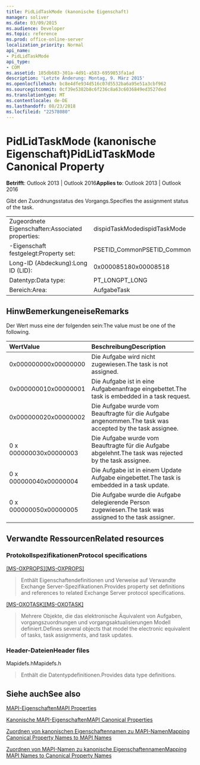 ```yaml
---
title: PidLidTaskMode (kanonische Eigenschaft)
manager: soliver
ms.date: 03/09/2015
ms.audience: Developer
ms.topic: reference
ms.prod: office-online-server
localization_priority: Normal
api_name:
- PidLidTaskMode
api_type:
- COM
ms.assetid: 185db683-301a-4d91-a583-6959853fa1ad
description: 'Letzte Änderung: Montag, 9. März 2015'
ms.openlocfilehash: bc8e4dfe934d516c07d5532ba6a95e51a3cbf962
ms.sourcegitcommit: 0cf39e5382b8c6f236c8a63c6036849ed3527ded
ms.translationtype: MT
ms.contentlocale: de-DE
ms.lasthandoff: 08/23/2018
ms.locfileid: "22578080"
---
```

# <a name="pidlidtaskmode-canonical-property"></a><span data-ttu-id="1f7bb-103">PidLidTaskMode (kanonische Eigenschaft)</span><span class="sxs-lookup"><span data-stu-id="1f7bb-103">PidLidTaskMode Canonical Property</span></span>

  
  
<span data-ttu-id="1f7bb-104">**Betrifft**: Outlook 2013 | Outlook 2016</span><span class="sxs-lookup"><span data-stu-id="1f7bb-104">**Applies to**: Outlook 2013 | Outlook 2016</span></span> 
  
<span data-ttu-id="1f7bb-105">Gibt den Zuordnungsstatus des Vorgangs.</span><span class="sxs-lookup"><span data-stu-id="1f7bb-105">Specifies the assignment status of the task.</span></span>
  
|||
|:-----|:-----|
|<span data-ttu-id="1f7bb-106">Zugeordnete Eigenschaften:</span><span class="sxs-lookup"><span data-stu-id="1f7bb-106">Associated properties:</span></span>  <br/> |<span data-ttu-id="1f7bb-107">dispidTaskMode</span><span class="sxs-lookup"><span data-stu-id="1f7bb-107">dispidTaskMode</span></span>  <br/> |
|<span data-ttu-id="1f7bb-108">-Eigenschaft festgelegt:</span><span class="sxs-lookup"><span data-stu-id="1f7bb-108">Property set:</span></span>  <br/> |<span data-ttu-id="1f7bb-109">PSETID_Common</span><span class="sxs-lookup"><span data-stu-id="1f7bb-109">PSETID_Common</span></span>  <br/> |
|<span data-ttu-id="1f7bb-110">Long-ID (Abdeckung):</span><span class="sxs-lookup"><span data-stu-id="1f7bb-110">Long ID (LID):</span></span>  <br/> |<span data-ttu-id="1f7bb-111">0x00008518</span><span class="sxs-lookup"><span data-stu-id="1f7bb-111">0x00008518</span></span>  <br/> |
|<span data-ttu-id="1f7bb-112">Datentyp:</span><span class="sxs-lookup"><span data-stu-id="1f7bb-112">Data type:</span></span>  <br/> |<span data-ttu-id="1f7bb-113">PT_LONG</span><span class="sxs-lookup"><span data-stu-id="1f7bb-113">PT_LONG</span></span>  <br/> |
|<span data-ttu-id="1f7bb-114">Bereich:</span><span class="sxs-lookup"><span data-stu-id="1f7bb-114">Area:</span></span>  <br/> |<span data-ttu-id="1f7bb-115">Aufgabe</span><span class="sxs-lookup"><span data-stu-id="1f7bb-115">Task</span></span>  <br/> |
   
## <a name="remarks"></a><span data-ttu-id="1f7bb-116">HinwBemerkungeneise</span><span class="sxs-lookup"><span data-stu-id="1f7bb-116">Remarks</span></span>

<span data-ttu-id="1f7bb-117">Der Wert muss eine der folgenden sein:</span><span class="sxs-lookup"><span data-stu-id="1f7bb-117">The value must be one of the following.</span></span>
  
|<span data-ttu-id="1f7bb-118">**Wert**</span><span class="sxs-lookup"><span data-stu-id="1f7bb-118">**Value**</span></span>|<span data-ttu-id="1f7bb-119">**Beschreibung**</span><span class="sxs-lookup"><span data-stu-id="1f7bb-119">**Description**</span></span>|
|:-----|:-----|
|<span data-ttu-id="1f7bb-120">0x00000000</span><span class="sxs-lookup"><span data-stu-id="1f7bb-120">0x00000000</span></span>  <br/> |<span data-ttu-id="1f7bb-121">Die Aufgabe wird nicht zugewiesen.</span><span class="sxs-lookup"><span data-stu-id="1f7bb-121">The task is not assigned.</span></span>  <br/> |
|<span data-ttu-id="1f7bb-122">0x00000001</span><span class="sxs-lookup"><span data-stu-id="1f7bb-122">0x00000001</span></span>  <br/> |<span data-ttu-id="1f7bb-123">Die Aufgabe ist in eine Aufgabenanfrage eingebettet.</span><span class="sxs-lookup"><span data-stu-id="1f7bb-123">The task is embedded in a task request.</span></span>  <br/> |
|<span data-ttu-id="1f7bb-124">0x00000002</span><span class="sxs-lookup"><span data-stu-id="1f7bb-124">0x00000002</span></span>  <br/> |<span data-ttu-id="1f7bb-125">Die Aufgabe wurde vom Beauftragte für die Aufgabe angenommen.</span><span class="sxs-lookup"><span data-stu-id="1f7bb-125">The task was accepted by the task assignee.</span></span>  <br/> |
|<span data-ttu-id="1f7bb-126">0 x 00000003</span><span class="sxs-lookup"><span data-stu-id="1f7bb-126">0x00000003</span></span>  <br/> |<span data-ttu-id="1f7bb-127">Die Aufgabe wurde vom Beauftragte für die Aufgabe abgelehnt.</span><span class="sxs-lookup"><span data-stu-id="1f7bb-127">The task was rejected by the task assignee.</span></span>  <br/> |
|<span data-ttu-id="1f7bb-128">0 x 00000004</span><span class="sxs-lookup"><span data-stu-id="1f7bb-128">0x00000004</span></span>  <br/> |<span data-ttu-id="1f7bb-129">Die Aufgabe ist in einem Update Aufgabe eingebettet.</span><span class="sxs-lookup"><span data-stu-id="1f7bb-129">The task is embedded in a task update.</span></span>  <br/> |
|<span data-ttu-id="1f7bb-130">0 x 00000005</span><span class="sxs-lookup"><span data-stu-id="1f7bb-130">0x00000005</span></span>  <br/> |<span data-ttu-id="1f7bb-131">Die Aufgabe wurde die Aufgabe delegierende Person zugewiesen.</span><span class="sxs-lookup"><span data-stu-id="1f7bb-131">The task was assigned to the task assigner.</span></span>  <br/> |
   
## <a name="related-resources"></a><span data-ttu-id="1f7bb-132">Verwandte Ressourcen</span><span class="sxs-lookup"><span data-stu-id="1f7bb-132">Related resources</span></span>

### <a name="protocol-specifications"></a><span data-ttu-id="1f7bb-133">Protokollspezifikationen</span><span class="sxs-lookup"><span data-stu-id="1f7bb-133">Protocol specifications</span></span>

<span data-ttu-id="1f7bb-134">[[MS-OXPROPS]](http://msdn.microsoft.com/library/f6ab1613-aefe-447d-a49c-18217230b148%28Office.15%29.aspx)</span><span class="sxs-lookup"><span data-stu-id="1f7bb-134">[[MS-OXPROPS]](http://msdn.microsoft.com/library/f6ab1613-aefe-447d-a49c-18217230b148%28Office.15%29.aspx)</span></span>
  
> <span data-ttu-id="1f7bb-135">Enthält Eigenschaftendefinitionen und Verweise auf Verwandte Exchange Server-Spezifikationen.</span><span class="sxs-lookup"><span data-stu-id="1f7bb-135">Provides property set definitions and references to related Exchange Server protocol specifications.</span></span>
    
<span data-ttu-id="1f7bb-136">[[MS-OXOTASK]](http://msdn.microsoft.com/library/55600ec0-6195-4730-8436-59c7931ef27e%28Office.15%29.aspx)</span><span class="sxs-lookup"><span data-stu-id="1f7bb-136">[[MS-OXOTASK]](http://msdn.microsoft.com/library/55600ec0-6195-4730-8436-59c7931ef27e%28Office.15%29.aspx)</span></span>
  
> <span data-ttu-id="1f7bb-137">Mehrere Objekte, die das elektronische Äquivalent von Aufgaben, vorgangszuordnungen und vorgangsaktualisierungen Modell definiert.</span><span class="sxs-lookup"><span data-stu-id="1f7bb-137">Defines several objects that model the electronic equivalent of tasks, task assignments, and task updates.</span></span>
    
### <a name="header-files"></a><span data-ttu-id="1f7bb-138">Header-Dateien</span><span class="sxs-lookup"><span data-stu-id="1f7bb-138">Header files</span></span>

<span data-ttu-id="1f7bb-139">Mapidefs.h</span><span class="sxs-lookup"><span data-stu-id="1f7bb-139">Mapidefs.h</span></span>
  
> <span data-ttu-id="1f7bb-140">Enthält die Datentypdefinitionen.</span><span class="sxs-lookup"><span data-stu-id="1f7bb-140">Provides data type definitions.</span></span>
    
## <a name="see-also"></a><span data-ttu-id="1f7bb-141">Siehe auch</span><span class="sxs-lookup"><span data-stu-id="1f7bb-141">See also</span></span>



[<span data-ttu-id="1f7bb-142">MAPI-Eigenschaften</span><span class="sxs-lookup"><span data-stu-id="1f7bb-142">MAPI Properties</span></span>](mapi-properties.md)
  
[<span data-ttu-id="1f7bb-143">Kanonische MAPI-Eigenschaften</span><span class="sxs-lookup"><span data-stu-id="1f7bb-143">MAPI Canonical Properties</span></span>](mapi-canonical-properties.md)
  
[<span data-ttu-id="1f7bb-144">Zuordnen von kanonischen Eigenschaftennamen zu MAPI-Namen</span><span class="sxs-lookup"><span data-stu-id="1f7bb-144">Mapping Canonical Property Names to MAPI Names</span></span>](mapping-canonical-property-names-to-mapi-names.md)
  
[<span data-ttu-id="1f7bb-145">Zuordnen von MAPI-Namen zu kanonische Eigenschaftennamen</span><span class="sxs-lookup"><span data-stu-id="1f7bb-145">Mapping MAPI Names to Canonical Property Names</span></span>](mapping-mapi-names-to-canonical-property-names.md)

